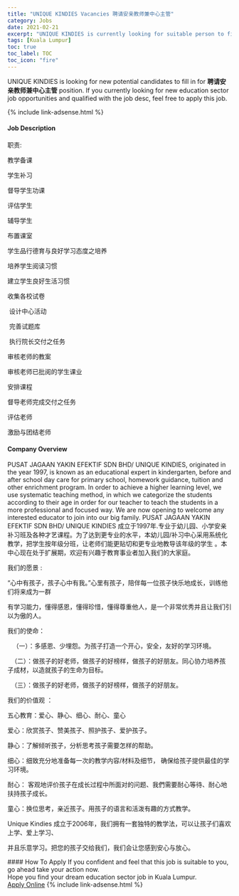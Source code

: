 ```yaml
---
title: "UNIQUE KINDIES Vacancies 聘请安亲教师兼中心主管" 
category: Jobs 
date: 2021-02-21 
excerpt: "UNIQUE KINDIES is currently looking for suitable person to fill in the 聘请安亲教师兼中心主管 which positioned at Kuala Lumpur" 
tags: [Kuala Lumpur] 
toc: true 
toc_label: TOC 
toc_icon: "fire" 
--- 
```


<p>UNIQUE KINDIES is looking for new potential candidates to fill in for <b>聘请安亲教师兼中心主管</b> position. If you currently looking for new education sector job opportunities and qualified with the job desc, feel free to apply this job.
</p>{% include link-adsense.html %} 
 <div><div><h4>Job Description</h4></div><div><div><span><div><p>&#32844;&#36131;:</p><p>&#25945;&#23398;&#22791;&#35838;</p><p>&#23398;&#29983;&#34917;&#20064;</p><p>&#30563;&#23548;&#23398;&#29983;&#21151;&#35838;</p><p>&#35780;&#20272;&#23398;&#29983;</p><p>&#36741;&#23548;&#23398;&#29983;</p><p>&#24067;&#32622;&#35838;&#23460;</p><p>&#23398;&#29983;&#21697;&#34892;&#24503;&#32946;&#19982;&#33391;&#22909;&#23398;&#20064;&#24577;&#24230;&#20043;&#22521;&#20859;</p><p>&#22521;&#20859;&#23398;&#29983;&#38405;&#35835;&#20064;&#24815;</p><p>&#24314;&#31435;&#23398;&#29983;&#33391;&#22909;&#29983;&#27963;&#20064;&#24815;</p><p>&#25910;&#38598;&#21508;&#26657;&#35797;&#21367;</p><p>&#160;&#35774;&#35745;&#20013;&#24515;&#27963;&#21160;</p><p>&#160;&#23436;&#21892;&#35797;&#39064;&#24211;</p><p>&#160;&#25191;&#34892;&#38498;&#38271;&#20132;&#20184;&#20043;&#20219;&#21153;</p><p>&#23457;&#26680;&#32769;&#24072;&#30340;&#25945;&#26696;</p><p>&#23457;&#26680;&#32769;&#24072;&#24050;&#25209;&#38405;&#30340;&#23398;&#29983;&#35838;&#19994;</p><p>&#23433;&#25490;&#35838;&#31243;</p><p>&#30563;&#23548;&#32769;&#24072;&#23436;&#25104;&#20132;&#20184;&#20043;&#20219;&#21153;</p><p>&#35780;&#20272;&#32769;&#24072;</p><p>&#28608;&#21169;&#19982;&#22242;&#32467;&#32769;&#24072;</p></div></span></div></div></div> 
<div><div><h4>Company Overview</h4></div><div><div><span><div><p>PUSAT JAGAAN YAKIN EFEKTIF SDN BHD/ UNIQUE KINDIES, originated in the year 1997, is known as an educational expert in kindergarten, before and after school day care for primary school, homework guidance, tuition and other enrichment program. In order to achieve a higher learning level, we use systematic teaching method, in which we categorize the students according to their age in order for our teacher to teach the students in a more professional and focused way. We are now opening to welcome any interested educator to join into our big family. PUSAT JAGAAN YAKIN EFEKTIF SDN BHD/ UNIQUE KINDIES &#25104;&#31435;&#20110;1997&#24180;.&#19987;&#19994;&#20110;&#24188;&#20799;&#22253;&#12289;&#23567;&#23398;&#23433;&#20146;&#34917;&#20064;&#29677;&#21450;&#21508;&#31181;&#25165;&#33402;&#35838;&#31243;&#12290;&#20026;&#20102;&#36798;&#21040;&#26356;&#19987;&#19994;&#30340;&#27700;&#24179;&#65292;&#26412;&#24188;&#20799;&#22253;/&#34917;&#20064;&#20013;&#24515;&#37319;&#29992;&#31995;&#32479;&#21270;&#25945;&#23398;&#65292;&#25226;&#23398;&#29983;&#25353;&#24180;&#32423;&#20998;&#29677;&#65292;&#35753;&#32769;&#24072;&#20204;&#33021;&#26356;&#36148;&#20999;&#21644;&#26356;&#19987;&#19994;&#22320;&#25945;&#23548;&#35813;&#24180;&#32423;&#30340;&#23398;&#29983; &#12290;&#26412;&#20013;&#24515;&#29616;&#22312;&#22788;&#20110;&#25193;&#23637;&#26399;&#65292;&#27426;&#36814;&#26377;&#20852;&#36259;&#20110;&#25945;&#32946;&#20107;&#19994;&#32773;&#21152;&#20837;&#25105;&#20204;&#30340;&#22823;&#23478;&#24237;&#12290;</p><p>&#25105;&#20204;&#30340;&#24895;&#26223; :&#160;</p><p>&#8220;&#24515;&#20013;&#26377;&#23401;&#23376;&#65292;&#23401;&#23376;&#24515;&#20013;&#26377;&#25105;&#12290;&#8221;&#24515;&#37324;&#26377;&#23401;&#23376;&#65292;&#38506;&#20276;&#27599;&#19968;&#20301;&#23401;&#23376;&#24555;&#20048;&#22320;&#25104;&#38271;&#65292;&#35757;&#32451;&#20182;&#20204;&#23558;&#26469;&#25104;&#20026;&#19968;&#32676;</p><p>&#26377;&#23398;&#20064;&#33021;&#21147;&#65292;&#25026;&#24471;&#24863;&#24681;&#65292;&#25026;&#24471;&#29645;&#24796;&#65292;&#25026;&#24471;&#23562;&#37325;&#20182;&#20154;&#65292;&#26159;&#19968;&#20010;&#38750;&#24120;&#20248;&#31168;&#24182;&#19988;&#35753;&#25105;&#20204;&#24341;&#20197;&#20026;&#20658;&#30340;&#20154;&#12290;</p><p>&#25105;&#20204;&#30340;&#20351;&#21629;&#65306;</p><p>&#160;&#160;&#160;&#65288;&#19968;&#65289;&#65306;&#22810;&#24863;&#24681;&#12289;&#23569;&#22475;&#24616;&#12290;&#20026;&#23401;&#23376;&#25171;&#36896;&#19968;&#20010;&#24320;&#24515;&#65292;&#23433;&#20840;&#65292;&#21451;&#22909;&#30340;&#23398;&#20064;&#29615;&#22659;&#12290;</p><p>&#160;&#160;&#65288;&#20108;&#65289;&#65306;&#20570;&#23401;&#23376;&#30340;&#22909;&#32769;&#24072;&#65292;&#20570;&#23401;&#23376;&#30340;&#22909;&#27036;&#26679;&#65292;&#20570;&#23401;&#23376;&#30340;&#22909;&#26379;&#21451;&#12290;&#21516;&#24515;&#21327;&#21147;&#22521;&#20859;&#23401;&#23376;&#25104;&#26448;&#65292;&#20197;&#36896;&#23601;&#23401;&#23376;&#30340;&#29983;&#21629;&#20026;&#30446;&#26631;&#12290;</p><p>&#160;&#160;&#65288;&#19977;&#65289;&#65306;&#20570;&#23401;&#23376;&#30340;&#22909;&#32769;&#24072;&#65292;&#20570;&#23401;&#23376;&#30340;&#22909;&#27036;&#26679;&#65292;&#20570;&#23401;&#23376;&#30340;&#22909;&#26379;&#21451;&#12290;</p><p>&#25105;&#20204;&#30340;&#20215;&#20540;&#35266; &#65306;</p><p>&#20116;&#24515;&#25945;&#32946;&#65306;&#29233;&#24515;&#12289;&#38745;&#24515;&#12289;&#32454;&#24515;&#12289;&#32784;&#24515;&#12289;&#31461;&#24515;</p><p>&#29233;&#24515;&#65306;&#27427;&#36175;&#23401;&#23376;&#12289;&#36190;&#32654;&#23401;&#23376;&#12289;&#29031;&#25252;&#23401;&#23376;&#12289;&#29233;&#25252;&#23401;&#23376;&#12290;</p><p>&#38745;&#24515;&#65306;&#20102;&#35299;&#20542;&#21548;&#23401;&#23376;&#65292;&#20998;&#26512;&#24605;&#32771;&#23401;&#23376;&#38656;&#35201;&#24590;&#26679;&#30340;&#24110;&#21161;&#12290;</p><p>&#32454;&#24515;&#65306;&#32454;&#33268;&#20805;&#20998;&#22320;&#20934;&#22791;&#27599;&#19968;&#27425;&#30340;&#25945;&#23398;&#20869;&#23481;/&#26448;&#26009;&#21450;&#32454;&#33410;&#65292; &#30830;&#20445;&#32473;&#23401;&#23376;&#25552;&#20379;&#26368;&#20339;&#30340;&#23398;&#20064;&#29615;&#22659;&#12290;</p><p>&#32784;&#24515;&#65306; &#23458;&#35266;&#22320;&#35780;&#20215;&#23401;&#23376;&#22312;&#25104;&#38271;&#36807;&#31243;&#20013;&#25152;&#38754;&#23545;&#30340;&#38382;&#39064;&#12289;&#25105;&#20497;&#38656;&#35201;&#32784;&#24515;&#31561;&#24453;&#12289;&#32784;&#24515;&#22320;&#25206;&#25345;&#23401;&#23376;&#25104;&#38271;&#12290;</p><p>&#31461;&#24515;&#65306;&#25442;&#20301;&#24605;&#32771;&#65292;&#20146;&#36817;&#23401;&#23376;&#12290;&#29992;&#23401;&#23376;&#30340;&#35821;&#35328;&#21644;&#27963;&#27900;&#26377;&#36259;&#30340;&#26041;&#24335;&#25945;&#23398;&#12290;</p><p>Unique Kindies &#25104;&#31435;&#20110;2006&#24180;&#65292;&#25105;&#20204;&#25317;&#26377;&#19968;&#22871;&#29420;&#29305;&#30340;&#25945;&#23398;&#27861;&#65292;&#21487;&#20197;&#35753;&#23401;&#23376;&#20204;&#21916;&#27426;&#19978;&#23398;&#12289;&#29233;&#19978;&#23398;&#20064;&#12289;</p><p>&#24182;&#19988;&#20048;&#24847;&#23398;&#20064;&#12290;&#25226;&#24744;&#30340;&#23401;&#23376;&#20132;&#32473;&#25105;&#20204;&#65292;&#25105;&#20204;&#20250;&#35753;&#24744;&#24863;&#21040;&#23433;&#24515;&#19982;&#25918;&#24515;&#12290;</p></div></span></div></div></div> 
#### How To Apply 
If you confident and feel that this job is suitable to you, go ahead take your action now. <br/> 
Hope you find your dream education sector job in Kuala Lumpur. <br/> 
<a href="https://www.jobstreet.com.my/en/job/聘请安亲教师兼中心主管-4485871?jobId=jobstreet-my-job-4485871" class="btn btn--info" target="_blank" rel="nofollow noopenner">Apply Online</a> 
{% include link-adsense.html %} 